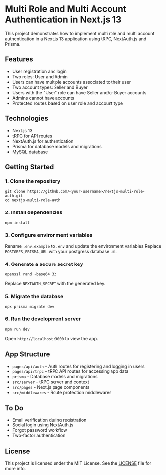 # Multi Role and Multi Account Authentication in Next.js 13

This project demonstrates how to implement multi role and multi account authentication in a Next.js 13 application using tRPC, NextAuth.js and Prisma.

## Features 

- User registration and login
- Two roles: User and Admin 
- Users can have multiple accounts associated to their user
- Two account types: Seller and Buyer
- Users with the "User" role can have Seller and/or Buyer accounts
- Admins cannot have accounts
- Protected routes based on user role and account type

## Technologies

- Next.js 13
- tRPC for API routes
- NextAuth.js for authentication
- Prisma for database models and migrations
- MySQL database

## Getting Started

### 1. Clone the repository

```
git clone https://github.com/<your-username>/nextjs-multi-role-auth.git
cd nextjs-multi-role-auth
```

### 2. Install dependencies

```
npm install
```

### 3. Configure environment variables 

Rename `.env.example` to `.env` and update the environment variables
Replace `POSTGRES_PRISMA_URL` with your postgress database url.

### 4. Generate a secure secret key

```
openssl rand -base64 32
```

Replace `NEXTAUTH_SECRET` with the generated key.

### 5. Migrate the database

```
npx prisma migrate dev
``` 

### 6. Run the development server

```
npm run dev
```

Open `http://localhost:3000` to view the app.

## App Structure

- `pages/api/auth` - Auth routes for registering and logging in users
- `pages/api/trpc` - tRPC API routes for accessing app data
- `prisma` - Database models and migrations  
- `src/server` - tRPC server and context
- `src/pages` - Next.js page components
- `src/middlewares` - Route protection middlewares

## To Do

- Email verification during registration 
- Social login using NextAuth.js
- Forgot password workflow
- Two-factor authentication 

## License

This project is licensed under the MIT License. See the [LICENSE](LICENSE) file for more info.